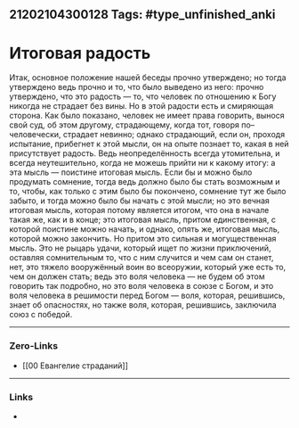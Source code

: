 21202104300128
Tags: #type_unfinished_anki
---
# Итоговая радость

Итак, основное положение нашей беседы прочно утверждено; но тогда утверждено ведь прочно и то, что было выведено из него: прочно утверждено, что это радость — то, что человек по отношению к Богу никогда не страдает без вины. Но в этой радости есть и смиряющая сторона. Как было показано, человек не имеет права говорить, вынося свой суд, об этом другому, страдающему, когда тот, говоря по–человечески, страдает невинно; однако страдающий, если он, проходя испытание, прибегнет к этой мысли, он на опыте познает то, какая в ней присутствует радость. Ведь неопределённость всегда утомительна, и всегда неутешительно, когда не можешь прийти ни к какому итогу: а эта мысль — поистине итоговая мысль. Если бы и можно было продумать сомнение, тогда ведь должно было бы стать возможным и то, чтобы, как только с этим было бы покончено, сомнение тут же было забыто, и тогда можно было бы начать с этой мысли; но это вечная итоговая мысль, которая потому является итогом, что она в начале такая же, как и в конце; это итоговая мысль, притом единственная, с которой поистине можно начать, и однако, опять же, итоговая мысль, которой можно закончить. Но притом это сильная и могущественная мысль. Это не рыцарь удачи, который ищет по жизни приключений, оставляя сомнительным то, что с ним случится и чем сам он станет, нет, это тяжело вооружённый воин во всеоружии, который уже есть то, чем он должен стать; ведь это воля человека — не будем об этом говорить так подробно, но это воля человека в союзе с Богом, и это воля человека в решимости перед Богом — воля, которая, решившись, знает об опасностях, но также воля, которая, решившись, заключила союз с победой.

---
### Zero-Links
- [[00 Евангелие страданий]]
---
### Links
-